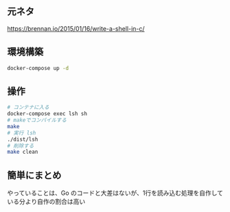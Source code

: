 ## 元ネタ

https://brennan.io/2015/01/16/write-a-shell-in-c/

## 環境構築

```sh
docker-compose up -d
```

## 操作

```sh
# コンテナに入る
docker-compose exec lsh sh
# makeでコンパイルする
make
# 実行 lsh
./dist/lsh
# 削除する
make clean
```

## 簡単にまとめ

やっていることは、Go のコードと大差はないが、1行を読み込む処理を自作している分より自作の割合は高い